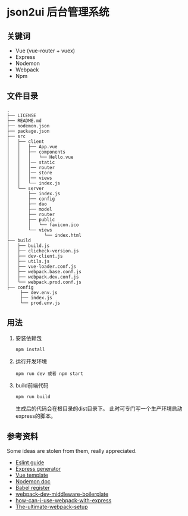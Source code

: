 json2ui 后台管理系统
=========================================

## 关键词

- Vue (vue-router + vuex)
- Express
- Nodemon
- Webpack
- Npm


## 文件目录

```
.
├── LICENSE
├── README.md
├── nodemon.json
├── package.json
├── src
│   ├── client
│   │   ├── App.vue
│   │   ├── components
│   │   │   └── Hello.vue
│   │   │── static
│   │   │── router
│   │   │── store
│   │   │── views
│   │   └── index.js
│   └── server
│       ├── index.js
│       ├── config
│       ├── dao
│       ├── model
│       ├── router
│       ├── public
│       │   └── favicon.ico
│       └── views
│             └── index.html
├── build
│   ├── build.js
│   ├── clicheck-version.js
│   ├── dev-client.js
│   ├── utils.js
│   ├── vue-loader.conf.js
│   ├── webpack.base.conf.js
│   ├── webpack.dev.conf.js
│   └── webpack.prod.conf.js
├── config
     ├── dev.env.js
     ├── index.js
     └── prod.env.js
```

## 用法

1. 安装依赖包

   `npm install`

2. 运行开发环境

   `npm run dev 或者 npm start` 

3. build前端代码

    `npm run build`
    
    生成后的代码会在根目录的dist目录下。
    此时可专门写一个生产环境启动express的脚本。

## 参考资料

Some ideas are stolen from them, really appreciated.

- [Eslint guide](http://eslint.org/docs/user-guide/getting-started)
- [Express generator](http://expressjs.com/en/starter/generator.html)
- [Vue template](https://github.com/vuejs-templates/webpack)
- [Nodemon doc](https://github.com/remy/nodemon#nodemon)
- [Babel register](http://www.ruanyifeng.com/blog/2016/01/babel.html)
- [webpack-dev-middleware-boilerplate](https://github.com/madole/webpack-dev-middleware-boilerplate/tree/master/src)
- [how-can-i-use-webpack-with-express](http://stackoverflow.com/questions/31102035/how-can-i-use-webpack-with-express)
- [The-ultimate-webpack-setup](http://www.christianalfoni.com/articles/2015_04_19_The-ultimate-webpack-setup)
